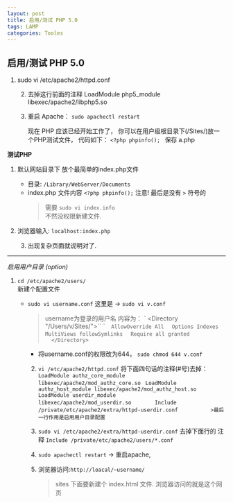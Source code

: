 ```yaml
---
layout: post
title: 启用/测试 PHP 5.0  
tags: LAMP
categories: Tooles
---
```

## 启用/测试 PHP 5.0

 1. sudo vi /etc/apache2/httpd.conf

	2. 去掉这行前面的注释 
		LoadModule php5\_module libexec/apache2/libphp5.so

	3. 重启 Apache：
		`sudo apachectl restart`

		现在 PHP 应该已经开始工作了，
		你可以在用户级根目录下(/Sites/)放一个PHP测试文件，
		代码如下：
		`<?php phpinfo(); ` 保存 a.php



**测试PHP**

1. 默认网站目录下 放个最简单的index.php文件
	- 目录:   `/Library/WebServer/Documents`
	- index.php 文件内容
		`<?php phpinfo();`
		注意! 最后是没有 `>` 符号的
		> 需要 `sudo vi index.info`  
		> 不然没权限新建文件.

2. 浏览器输入: `localhost:index.php`

	3. 出现复杂页面就说明对了.
			  

---- 
*启用用户目录 (option)*

1. `cd /etc/apache2/users/`  
	新建个配置文件
	- `sudo vi username.conf`  这里是 → `sudo vi v.conf`
		> username为登录的用户名
		内容为：
		\` \<Directory "/Users/v/Sites/"\>\`\`
		\``  AllowOverride All`
		`  Options Indexes MultiViews followSymlinks`
		`  Require all granted`
		`  </Directory>`

		- 将username.conf的权限改为644。
			`sudo chmod 644 v.conf`


		2. `vi /etc/apache2/httpd.conf`
			将下面四句话的注释(#号)去掉：
			`LoadModule authz_core_module libexec/apache2/mod_authz_core.so `
			`LoadModule authz_host_module libexec/apache2/mod_authz_host.so `
			`LoadModule userdir_module libexec/apache2/mod_userdir.so       `
			`Include /private/etc/apache2/extra/httpd-userdir.conf          `
			`>最后一行作用是启用用户目录配置   `

		3. `sudo vi /etc/apache2/extra/httpd-userdir.conf`
			去掉下面行的 注释
			`Include /private/etc/apache2/users/*.conf`

		4. `sudo apachectl restart`  →  重启apache,

		5. 浏览器访问:`http://loacal/~username/`
			> sites 下面要新建个 index.html 文件. 浏览器访问的就是这个网页